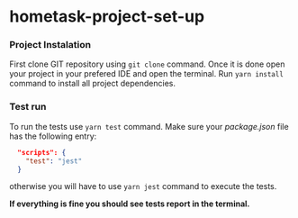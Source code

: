 # hometask-project-set-up

### Project Instalation
First clone GIT repository using `git clone` command.
Once it is done open your project in your prefered IDE and open the terminal.
Run `yarn install` command to install all project dependencies.

### Test run
To run the tests use `yarn test` command. Make sure your *package.json* file has the following entry:
```json
  "scripts": {
    "test": "jest"
  }
```
otherwise you will have to use `yarn jest` command to execute the tests.
  
**If everything is fine you should see tests report in the terminal.**